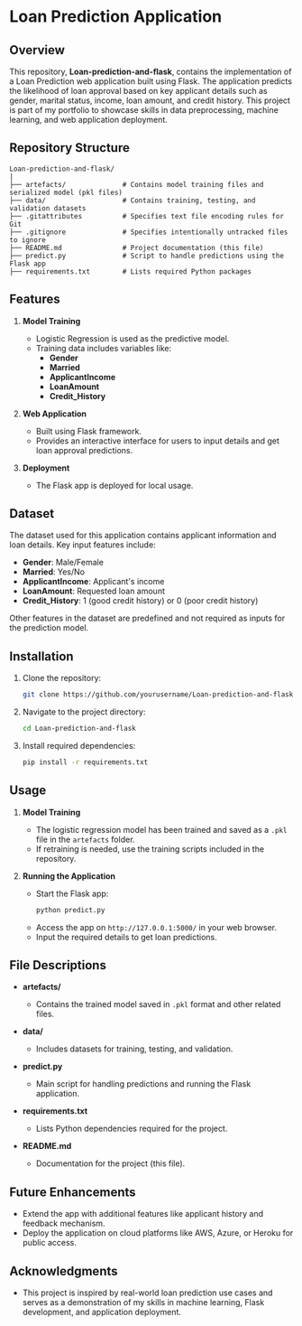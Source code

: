 # Loan Prediction Application

## Overview
This repository, **Loan-prediction-and-flask**, contains the implementation of a Loan Prediction web application built using Flask. The application predicts the likelihood of loan approval based on key applicant details such as gender, marital status, income, loan amount, and credit history. This project is part of my portfolio to showcase skills in data preprocessing, machine learning, and web application deployment.

## Repository Structure

```
Loan-prediction-and-flask/
|
├── artefacts/              # Contains model training files and serialized model (pkl files)
├── data/                   # Contains training, testing, and validation datasets
├── .gitattributes          # Specifies text file encoding rules for Git
├── .gitignore              # Specifies intentionally untracked files to ignore
├── README.md               # Project documentation (this file)
├── predict.py              # Script to handle predictions using the Flask app
├── requirements.txt        # Lists required Python packages
```

## Features
1. **Model Training**
   - Logistic Regression is used as the predictive model.
   - Training data includes variables like:
     - **Gender**
     - **Married**
     - **ApplicantIncome**
     - **LoanAmount**
     - **Credit_History**
     
2. **Web Application**
   - Built using Flask framework.
   - Provides an interactive interface for users to input details and get loan approval predictions.

3. **Deployment**
   - The Flask app is deployed for local usage.

## Dataset
The dataset used for this application contains applicant information and loan details. Key input features include:
- **Gender**: Male/Female
- **Married**: Yes/No
- **ApplicantIncome**: Applicant's income
- **LoanAmount**: Requested loan amount
- **Credit_History**: 1 (good credit history) or 0 (poor credit history)

Other features in the dataset are predefined and not required as inputs for the prediction model.

## Installation
1. Clone the repository:
   ```bash
   git clone https://github.com/yourusername/Loan-prediction-and-flask.git
   ```
2. Navigate to the project directory:
   ```bash
   cd Loan-prediction-and-flask
   ```
3. Install required dependencies:
   ```bash
   pip install -r requirements.txt
   ```

## Usage
1. **Model Training**
   - The logistic regression model has been trained and saved as a `.pkl` file in the `artefacts` folder.
   - If retraining is needed, use the training scripts included in the repository.

2. **Running the Application**
   - Start the Flask app:
     ```bash
     python predict.py
     ```
   - Access the app on `http://127.0.0.1:5000/` in your web browser.
   - Input the required details to get loan predictions.

## File Descriptions
- **artefacts/**
  - Contains the trained model saved in `.pkl` format and other related files.

- **data/**
  - Includes datasets for training, testing, and validation.

- **predict.py**
  - Main script for handling predictions and running the Flask application.

- **requirements.txt**
  - Lists Python dependencies required for the project.

- **README.md**
  - Documentation for the project (this file).

## Future Enhancements
- Extend the app with additional features like applicant history and feedback mechanism.
- Deploy the application on cloud platforms like AWS, Azure, or Heroku for public access.

## Acknowledgments
- This project is inspired by real-world loan prediction use cases and serves as a demonstration of my skills in machine learning, Flask development, and application deployment.


